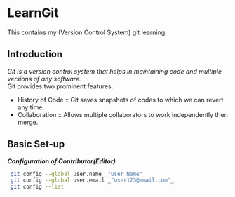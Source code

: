 # LearnGit
This contains my (Version Control System) git learning.

## Introduction

_Git is a version control system that helps in maintaining code and multiple versions of any software._ <br>
Git provides two prominent features:
- History of Code :: Git saves snapshots of codes to which we can revert any time.
- Collaboration   :: Allows multiple collaborators to work independently then merge.

## Basic Set-up

**_Configuration of Contributor(Editor)_**
```sh
 git config --global user.name _"User Name"_
 git config --global user.email _"user123@email.com"_
 git config --list
```
